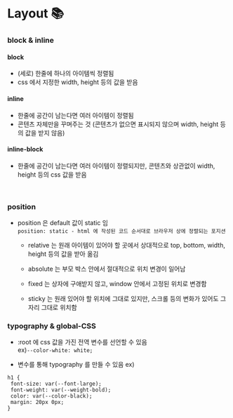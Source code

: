 # Layout 📚

### block & inline

#### block

- (세로) 한줄에 하나의 아이템씩 정렬됨
- css 에서 지정한 width, height 등의 값을 받음

#### inline

- 한줄에 공간이 남는다면 여러 아이템이 정렬됨
- 콘텐츠 자체만을 꾸며주는 것 (콘텐츠가 없으면 표시되지 않으며 width, height 등의 값을 받지 않음)

#### inline-block

- 한줄에 공간이 남는다면 여러 아이템이 정렬되지만, 콘텐츠와 상관없이 width, height 등의 css 값을 받음

</br>

### position

- position 은 default 값이 static 임  
  `position: static - html 에 작성된 코드 순서대로 브라우저 상에 정렬되는 포지션`

  - relative 는 원래 아이템이 있어야 할 곳에서 상대적으로 top, bottom, width, height 등의 값을 받아 옮김

  - absolute 는 부모 박스 안에서 절대적으로 위치 변경이 일어남

  - fixed 는 상자에 구애받지 않고, window 안에서 고정된 위치로 변경함

  - sticky 는 원래 있어야 할 위치에 그대로 있지만, 스크롤 등의 변화가 있어도 그 자리 그대로 위치함

### typography & global-CSS

- :root 에 css 값을 가진 전역 변수를 선언할 수 있음  
  ex)`--color-white: white;`

- 변수를 통해 typography 를 만들 수 있음
  ex)

```
h1 {
 font-size: var(--font-large);
 font-weight: var(--weight-bold);
 color: var(--color-black);
 margin: 20px 0px;
}
```
